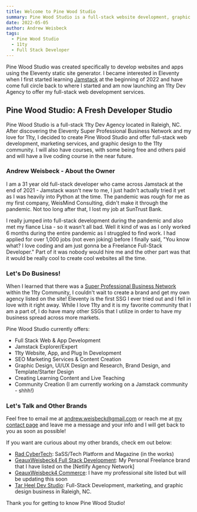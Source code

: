 ```yaml
---
title: Welcome to Pine Wood Studio
summary: Pine Wood Studio is a full-stack website development, graphic designer, and marketing agency that is like taking a fresh breath of air in the morning while camping in a pine covered forest.
date: 2022-05-05
author: Andrew Weisbeck
tags:
  - Pine Wood Studio
  - 11ty
  - Full Stack Developer
---
```


Pine Wood Studio was created specifically to develop websites and apps using the Eleventy static site generator. I became interested in Eleventy when I first started learning [Jamstack](https://jamstack.org) at the beginning of 2022 and have come full circle back to where I started and am now launching an 11ty Dev Agency to offer my full-stack web development services.

## Pine Wood Studio: A Fresh Developer Studio

Pine Wood Studio is a full-stack 11ty Dev Agency located in Raleigh, NC. After discovering the Eleventy Super Professional Business Network and my love for 11ty, I decided to create Pine Wood Studio and offer full-stack web development, marketing services, and graphic design to the 11ty community. I will also have courses, with some being free and others paid and will have a live coding course in the near future.

### Andrew Weisbeck - About the Owner

I am a 31 year old full-stack developer who came across Jamstack at the end of 2021 - Jamstack wasn't new to me, I just hadn't actually tried it yet as I was heavily into Python at the time. The pandemic was rough for me as my first company, WeisMind Consulting, didn't make it through the pandemic. Not too long after that, I lost my job at SunTrust Bank.

I really jumped into full-stack development during the pandemic and also met my fiance Lisa - so it wasn't all bad. Well it kind of was as I only worked 6 months during the entire pandemic as I struggled to find work. I had applied for over 1,000 jobs (not even joking) before I finally said, "You know what? I love coding and am just gonna be a Freelance Full-Stack Developer." Part of it was nobody would hire me and the other part was that it would be really cool to create cool websites all the time.

### Let's Do Business!

When I learned that there was a [Super Professional Business Network](https://www.11ty.dev/super-professional-business-network/) within the 11ty Community, I couldn't wait to create a brand and get my own agency listed on the site! Eleventy is the first SSG I ever tried out and I fell in love with it right away. While I love 11ty and it is my favorite community that I am a part of, I do have many other SSGs that I utilize in order to have my business spread across more markets.

Pine Wood Studio currently offers:

- Full Stack Web & App Development
- Jamstack Explorer/Expert
- 11ty Website, App, and Plug In Development
- SEO Marketing Services & Content Creation
- Graphic Design, UI/UX Design and Research,
  Brand Design, and Template/Starter Design
- Creating Learning Content and Live Teaching
- Community Creation (I am currently working on a Jamstack community - shhh!)

### Let's Talk and Other Brands

Feel free to email me at [andrew.weisbeck@gmail.com](andrew.weisbeck@gmail.com) or reach me at [my contact page](https://pinewoodstudio.agency/contact/) and leave me a message and your info and I will get back to you as soon as possible!

If you want are curious about my other brands, check em out below:

- [Rad CyberTech](https://radcybertech.com): SaSS/Tech Platform and Magazine (in the works)
- [GeauxWeisbeck4 Full Stack Development](https://GeauxWeisbeck4.agency): My Personal Freelance brand that I have listed on the [Netlify Agency Network]
- [GeauxWeisbeck4 Commerce](https://GeauxWeisbeck4.dev): I have my professional site listed but will be updating this soon
- [Tar Heel Dev Studio](https://tarheeldevstudio.com): Full-Stack Development, marketing, and graphic design business in Raleigh, NC.

Thank you for getting to know Pine Wood Studio!

